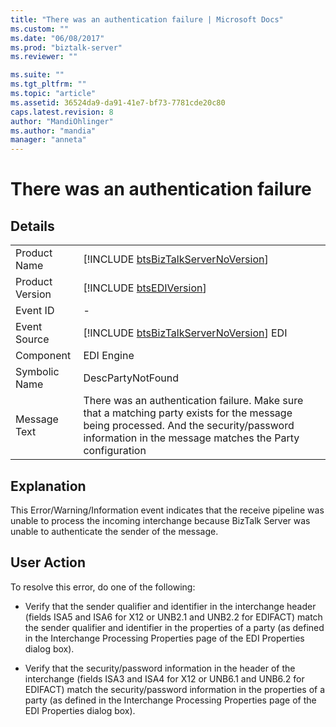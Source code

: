 ```yaml
---
title: "There was an authentication failure | Microsoft Docs"
ms.custom: ""
ms.date: "06/08/2017"
ms.prod: "biztalk-server"
ms.reviewer: ""

ms.suite: ""
ms.tgt_pltfrm: ""
ms.topic: "article"
ms.assetid: 36524da9-da91-41e7-bf73-7781cde20c80
caps.latest.revision: 8
author: "MandiOhlinger"
ms.author: "mandia"
manager: "anneta"
---
```

# There was an authentication failure
## Details  
  
|                 |                                                                                                                                                                                                   |
|-----------------|---------------------------------------------------------------------------------------------------------------------------------------------------------------------------------------------------|
|  Product Name   |                                                        [!INCLUDE [btsBizTalkServerNoVersion](../includes/btsbiztalkservernoversion-md.md)]                                                        |
| Product Version |                                                                    [!INCLUDE [btsEDIVersion](../includes/btsediversion-md.md)]                                                                    |
|    Event ID     |                                                                                                 -                                                                                                 |
|  Event Source   |                                                      [!INCLUDE [btsBizTalkServerNoVersion](../includes/btsbiztalkservernoversion-md.md)] EDI                                                      |
|    Component    |                                                                                            EDI Engine                                                                                             |
|  Symbolic Name  |                                                                                         DescPartyNotFound                                                                                         |
|  Message Text   | There was an authentication failure. Make sure that a matching party exists for the message being processed. And the security/password information in the message matches the Party configuration |
  
## Explanation  
 This Error/Warning/Information event indicates that the receive pipeline was unable to process the incoming interchange because BizTalk Server was unable to authenticate the sender of the message.  
  
## User Action  
 To resolve this error, do one of the following:  
  
-   Verify that the sender qualifier and identifier in the interchange header (fields ISA5 and ISA6 for X12 or UNB2.1 and UNB2.2 for EDIFACT) match the sender qualifier and identifier in the properties of a party (as defined in the Interchange Processing Properties page of the EDI Properties dialog box).  
  
-   Verify that the security/password information in the header of the interchange (fields ISA3 and ISA4 for X12 or UNB6.1 and UNB6.2 for EDIFACT) match the security/password information in the properties of a party (as defined in the Interchange Processing Properties page of the EDI Properties dialog box).